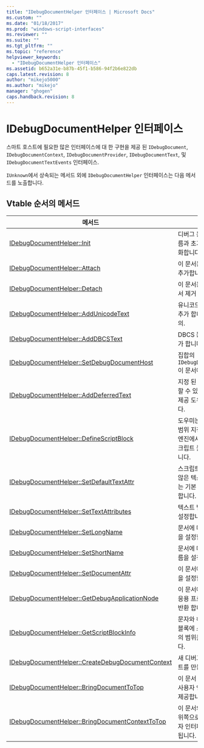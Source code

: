 ```yaml
---
title: "IDebugDocumentHelper 인터페이스 | Microsoft Docs"
ms.custom: ""
ms.date: "01/18/2017"
ms.prod: "windows-script-interfaces"
ms.reviewer: ""
ms.suite: ""
ms.tgt_pltfrm: ""
ms.topic: "reference"
helpviewer_keywords: 
  - "IDebugDocumentHelper 인터페이스"
ms.assetid: b652a31e-b87b-45f1-b586-94f2b6e822db
caps.latest.revision: 8
author: "mikejo5000"
ms.author: "mikejo"
manager: "ghogen"
caps.handback.revision: 8
---
```

# IDebugDocumentHelper 인터페이스
스마트 호스트에 필요한 많은 인터페이스에 대 한 구현을 제공 된 `IDebugDocument`, `IDebugDocumentContext`, `IDebugDocumentProvider`, `IDebugDocumentText`, 및 `IDebugDocumentTextEvents` 인터페이스.  
  
 `IUnknown`에서 상속되는 메서드 외에 `IDebugDocumentHelper` 인터페이스는 다음 메서드를 노출합니다.  
  
## Vtable 순서의 메서드  
  
|메서드|설명|  
|---------|--------|  
|[IDebugDocumentHelper::Init](../../winscript/reference/idebugdocumenthelper-init.md)|디버그 문서 도우미 이름과 초기 특성을 초기화합니다.|  
|[IDebugDocumentHelper::Attach](../../winscript/reference/idebugdocumenthelper-attach.md)|이 문서는 문서 트리에 추가합니다.|  
|[IDebugDocumentHelper::Detach](../../winscript/reference/idebugdocumenthelper-detach.md)|이 문서는 문서 트리에서 제거 됩니다.|  
|[IDebugDocumentHelper::AddUnicodeText](../../winscript/reference/idebugdocumenthelper-addunicodetext.md)|유니코드 문자열 끝에 추가 합니다.이 문서의.|  
|[IDebugDocumentHelper::AddDBCSText](../../winscript/reference/idebugdocumenthelper-adddbcstext.md)|DBCS 문자열 끝에 추가 합니다.이 문서의.|  
|[IDebugDocumentHelper::SetDebugDocumentHost](../../winscript/reference/idebugdocumenthelper-setdebugdocumenthost.md)|집합의 `IDebugDocumentHost` 이 문서에 대 한.|  
|[IDebugDocumentHelper::AddDeferredText](../../winscript/reference/idebugdocumenthelper-adddeferredtext.md)|지정 된 텍스트를 사용할 수 있지만 문자를 제공 도우미를 알립니다.|  
|[IDebugDocumentHelper::DefineScriptBlock](../../winscript/reference/idebugdocumenthelper-definescriptblock.md)|도우미는 문자의 특정 범위 지정 된 스크립트 엔진에서 처리 하는 스크립트 블록을 나타냅니다.|  
|[IDebugDocumentHelper::SetDefaultTextAttr](../../winscript/reference/idebugdocumenthelper-setdefaulttextattr.md)|스크립트 블록에 있지 않은 텍스트를 사용 하는 기본 특성을 설정 합니다.|  
|[IDebugDocumentHelper::SetTextAttributes](../../winscript/reference/idebugdocumenthelper-settextattributes.md)|텍스트 범위의 특성을 설정합니다.|  
|[IDebugDocumentHelper::SetLongName](../../winscript/reference/idebugdocumenthelper-setlongname.md)|문서에 대 한 긴 이름을 설정합니다.|  
|[IDebugDocumentHelper::SetShortName](../../winscript/reference/idebugdocumenthelper-setshortname.md)|문서에 대 한 짧은 이름을 설정합니다.|  
|[IDebugDocumentHelper::SetDocumentAttr](../../winscript/reference/idebugdocumenthelper-setdocumentattr.md)|이 문서에 대 한 특성을 설정합니다.|  
|[IDebugDocumentHelper::GetDebugApplicationNode](../../winscript/reference/idebugdocumenthelper-getdebugapplicationnode.md)|이 문서에 해당 디버그 응용 프로그램 노드를 반환 합니다.|  
|[IDebugDocumentHelper::GetScriptBlockInfo](../../winscript/reference/idebugdocumenthelper-getscriptblockinfo.md)|문자와 해당 스크립트 블록에 스크립트 엔진의 범위를 검색 합니다.|  
|[IDebugDocumentHelper::CreateDebugDocumentContext](../../winscript/reference/idebugdocumenthelper-createdebugdocumentcontext.md)|새 디버그 문서 컨텍스트를 만듭니다.|  
|[IDebugDocumentHelper::BringDocumentToTop](../../winscript/reference/idebugdocumenthelper-bringdocumenttotop.md)|이 문서 위쪽에 디버거 사용자 인터페이스를 제공합니다.|  
|[IDebugDocumentHelper::BringDocumentContextToTop](../../winscript/reference/idebugdocumenthelper-bringdocumentcontexttotop.md)|이 문서의 컨텍스트에 위쪽으로 디버거 사용자 인터페이스에 표시 됩니다.|